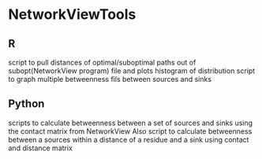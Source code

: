 # NetworkViewTools
## R
 script to pull distances of optimal/suboptimal paths out of subopt(NetworkView program) file and plots histogram of distribution
 script to graph multiple betweenness fils between sources and sinks

## Python
scripts to calculate betweenness between a set of sources and sinks using the contact matrix from NetworkView
Also script to calculate betweenness between a sources within a distance of a residue and a sink using contact and distance matrix



